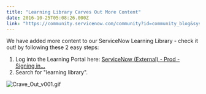 ```yaml
---
title: "Learning Library Carves Out More Content"
date: 2016-10-25T05:08:26.000Z
link: "https://community.servicenow.com/community?id=community_blog&sys_id=47fda62ddbd0dbc01dcaf3231f9619a9"
---
```

<p>We have added more content to our ServiceNow Learning Library - check it out! by following these 2 easy steps:</p><ol><li>Log into the Learning Portal here: <a href="https://servicenow.sabacloud.com/" title="https://servicenow.sabacloud.com/">ServiceNow (External) - Prod - Signing in...</a></li><li>Search for "learning library". </li></ol><p></p><p><img   alt="Crave_Out_v001.gif" class="image-1 jive-image" src="41021d4edb989f048c8ef4621f96190c.iix" style="height: auto;"/></p>